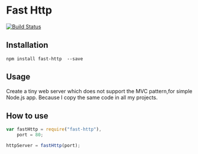 # Fast Http

[![Build Status](https://travis-ci.org/cedced19/fast-http.svg)](https://travis-ci.org/cedced19/fast-http)

## Installation

```
npm install fast-http  --save
```

## Usage

Create a tiny web server which does not support the MVC pattern,for simple Node.js app.
Because I copy the same code in all my projects.

## How to use

~~~ javascript
var fastHttp = require("fast-http"),
    port = 80;

httpServer = fastHttp(port);
~~~